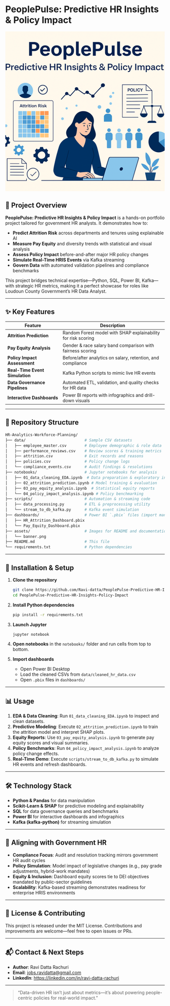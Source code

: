 # PeoplePulse: Predictive HR Insights & Policy Impact

![HR Analytics Banner](assets/banner.png)

## 🚀 Project Overview

**PeoplePulse: Predictive HR Insights & Policy Impact** is a hands-on portfolio project tailored for government HR analysts. It demonstrates how to:

- **Predict Attrition Risk** across departments and tenures using explainable AI
- **Measure Pay Equity** and diversity trends with statistical and visual analysis
- **Assess Policy Impact** before-and-after major HR policy changes
- **Simulate Real-Time HRIS Events** via Kafka streaming
- **Govern Data** with automated validation pipelines and compliance benchmarks

This project bridges technical expertise—Python, SQL, Power BI, Kafka—with strategic HR metrics, making it a perfect showcase for roles like Loudoun County Government’s HR Data Analyst.

---

## ✨ Key Features

| Feature                         | Description                                                    |
|---------------------------------|----------------------------------------------------------------|
| **Attrition Prediction**        | Random Forest model with SHAP explainability for risk scoring  |
| **Pay Equity Analysis**         | Gender & race salary band comparison with fairness scoring     |
| **Policy Impact Assessment**    | Before/after analytics on salary, retention, and compliance    |
| **Real-Time Event Simulation**  | Kafka Python scripts to mimic live HR events                   |
| **Data Governance Pipelines**   | Automated ETL, validation, and quality checks for HR data      |
| **Interactive Dashboards**      | Power BI reports with infographics and drill-down visuals      |

---

## 📁 Repository Structure

```bash
HR-Analytics-Workforce-Planning/
├── data/                          # Sample CSV datasets
│   ├── employee_master.csv        # Employee demographic & role data
│   ├── performance_reviews.csv    # Review scores & training metrics
│   ├── attrition.csv              # Exit records and reasons
│   ├── policies.csv               # Policy change logs
│   └── compliance_events.csv      # Audit findings & resolutions
├── notebooks/                     # Jupyter notebooks for analysis
│   ├── 01_data_cleaning_EDA.ipynb  # Data preparation & exploratory insights
│   ├── 02_attrition_prediction.ipynb # Model training & evaluation
│   ├── 03_pay_equity_analysis.ipynb  # Statistical equity reports
│   └── 04_policy_impact_analysis.ipynb # Policy benchmarking
├── scripts/                       # Automation & streaming code
│   ├── data_processing.py         # ETL & preprocessing utility
│   └── stream_to_db_kafka.py      # Kafka event simulation
├── dashboards/                    # Power BI `.pbix` files (import manually)
│   ├── HR_Attrition_Dashboard.pbix
│   └── Pay_Equity_Dashboard.pbix
├── assets/                        # Images for README and documentation
│   └── banner.png
├── README.md                      # This file
└── requirements.txt               # Python dependencies
```

---

## 🔧 Installation & Setup

1. **Clone the repository**
   ```bash
   git clone https://github.com/Ravi-datta/PeoplePulse-Predictive-HR-Insights-Policy-Impact.git
   cd PeoplePulse-Predictive-HR-Insights-Policy-Impact
   ```

2. **Install Python dependencies**
   ```bash
   pip install -r requirements.txt
   ```

3. **Launch Jupyter**
   ```bash
   jupyter notebook
   ```

4. **Open notebooks** in the `notebooks/` folder and run cells from top to bottom.

5. **Import dashboards**
   - Open Power BI Desktop
   - Load the cleaned CSVs from `data/cleaned_hr_data.csv`
   - Open `.pbix` files in `dashboards/`

---

## 📊 Usage

1. **EDA & Data Cleaning**: Run `01_data_cleaning_EDA.ipynb` to inspect and clean datasets.
2. **Predictive Modeling**: Execute `02_attrition_prediction.ipynb` to train the attrition model and interpret SHAP plots.
3. **Equity Reports**: Use `03_pay_equity_analysis.ipynb` to generate pay equity scores and visual summaries.
4. **Policy Benchmarks**: Run `04_policy_impact_analysis.ipynb` to analyze policy change effects.
5. **Real-Time Demo**: Execute `scripts/stream_to_db_kafka.py` to simulate HR events and refresh dashboards.

---

## 🛠️ Technology Stack

- **Python & Pandas** for data manipulation
- **Scikit-Learn & SHAP** for predictive modeling and explainability
- **SQL** for data governance queries and benchmarks
- **Power BI** for interactive dashboards and infographics
- **Kafka (kafka-python)** for streaming simulation

---

## 🎯 Aligning with Government HR

- **Compliance Focus**: Audit and resolution tracking mirrors government HR audit cycles
- **Policy Simulation**: Model impact of legislative changes (e.g., pay grade adjustments, hybrid-work mandates)
- **Equity & Inclusion**: Dashboard equity scores tie to DEI objectives mandated by public-sector guidelines
- **Scalability**: Kafka-based streaming demonstrates readiness for enterprise HRIS environments

---

## 📛 License & Contributing

This project is released under the MIT License. Contributions and improvements are welcome—feel free to open issues or PRs.

---

## 📬 Contact & Next Steps

- **Author**: Ravi Datta Rachuri
- **Email**: jobs.ravidatta@gmail.com
- **LinkedIn**: https://linkedin.com/in/ravi-datta-rachuri


---

> “Data-driven HR isn’t just about metrics—it’s about powering people-centric policies for real-world impact.”
